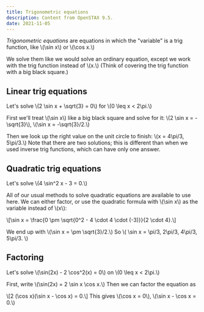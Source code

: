 ```yaml
---
title: Trigonometric equations
description: Content from OpenSTAX 9.5.
date: 2021-11-05
---
```


*Trigonometric equations* are equations in which the "variable" is a trig function, like \\(\sin x\\) or \\(\cos x.\\)

We solve them like we would solve an ordinary equation, except we work with the trig function instead of \\(x.\\) (Think of covering the trig function with a big black square.)

## Linear trig equations

Let's solve \\(2 \sin x + \sqrt{3} = 0\\) for \\(0 \leq x < 2\pi.\\)

First we'll treat \\(\sin x\\) like a big black square and solve for it: \\(2 \sin x = -\sqrt{3}\\), \\(\sin x = -\sqrt{3}/2.\\)

Then we look up the right value on the unit circle to finish: \\(x = 4\pi/3, 5\pi/3.\\) Note that there are two solutions; this is different than when we used inverse trig functions, which can have only one answer.

## Quadratic trig equations

Let's solve \\(4 \sin^2 x - 3 = 0.\\)

All of our usual methods to solve quadratic equations are available to use here. We can either factor, or use the quadratic formula with \\(\sin x\\) as the variable instead of \\(x\\):

\\[\sin x = \frac{0 \pm \sqrt{0^2 - 4 \cdot 4 \cdot (-3)}}{2 \cdot 4}.\\]

We end up with \\(\sin x = \pm \sqrt{3}/2.\\) So \\( \sin x = \pi/3, 2\pi/3, 4\pi/3, 5\pi/3. \\)

## Factoring

Let's solve \\(\sin(2x) - 2 \cos^2(x) = 0\\) on \\(0 \leq x < 2\pi.\\)

First, write \\(\sin(2x) = 2 \sin x \cos x.\\) Then we can factor the equation as

\\[2 (\cos x)(\sin x - \cos x) = 0.\\]
This gives \\(\cos x = 0\\), \\(\sin x - \cos x = 0.\\)
